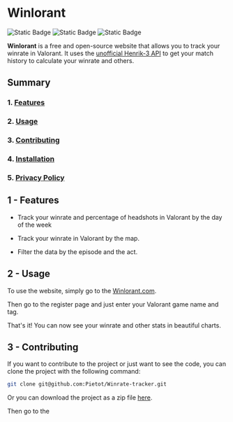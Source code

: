 # Winlorant

![Static Badge](https://img.shields.io/badge/made_in-France-red?labelColor=blue)
![Static Badge](https://img.shields.io/badge/language-PHP-777BB3?labelColor=484C89)
![Static Badge](https://img.shields.io/badge/language-JavaScript-f0db4f?labelColor=323330)

**Winlorant** is a free and open-source website that allows you to track your winrate in Valorant. It uses the <a href="https://github.com/Henrik-3/unofficial-valorant-api" target="_blank">unofficial Henrik-3 API</a> to get your match history to calculate your winrate and others.

## Summary

### 1. [Features](#1---features)

### 2. [Usage](#3---usage)

### 3. [Contributing](#4---contributing)

### 4. [Installation](#2---installation)

### 5. [Privacy Policy](#5---privacy-policy)

## 1 - Features

- Track your winrate and percentage of headshots in Valorant by the day of the week

- Track your winrate in Valorant by the map.

- Filter the data by the episode and the act.

## 2 - Usage

To use the website, simply go to the <a href="https://winlorant.com/" target="_blank">Winlorant.com</a>.

Then go to the register page and just enter your Valorant game name and tag.

That's it! You can now see your winrate and other stats in beautiful charts.

## 3 - Contributing

If you want to contribute to the project or just want to see the code, you can clone the project with the following command:

```bash
git clone git@github.com:Pietot/Winrate-tracker.git
```

Or you can download the project as a zip file <a href="https://github.com/Pietot/Winrate-tracker/archive/refs/heads/main.zip">here</a>.

Then go to the